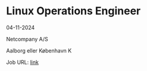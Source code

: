 # Linux Operations Engineer
04-11-2024

Netcompany A/S

Aalborg eller København K

Job URL: [link](https://smrtr.io/gP-sr)



